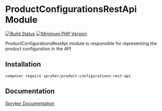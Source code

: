 # ProductConfigurationsRestApi Module
[![Build Status](https://travis-ci.org/spryker/product-configurations-rest-api.svg)](https://travis-ci.org/spryker/product-configurations-rest-api)
[![Minimum PHP Version](https://img.shields.io/badge/php-%3E%3D%207.2-8892BF.svg)](https://php.net/)

ProductConfigurationsRestApi module is responsible for representing the product configuration in the API

## Installation

```
composer require spryker/product-configurations-rest-api
```

## Documentation

[Spryker Documentation](https://academy.spryker.com/developing_with_spryker/module_guide/modules.html)

